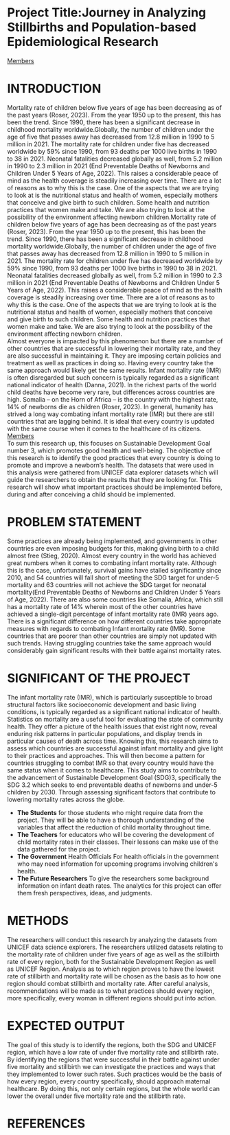 # Project Title:Journey in Analyzing Stillbirths and Population-based Epidemiological Research
[Members](Image/TEAM_JASPER.jpg)
# INTRODUCTION
Mortality rate of children below five years of age has been decreasing as of the past years (Roser, 2023). From the year 1950 up to the present, this has been the trend. Since 1990, there has been a significant decrease in childhood mortality worldwide.Globally, the number of children under the age of five that passes away has decreased from 12.8 million in 1990 to 5 million in 2021. The mortality rate for children under five has decreased worldwide by 59% since 1990, from 93 deaths per 1000 live births in 1990 to 38 in 2021. Neonatal fatalities decreased globally as well, from 5.2 million in 1990 to 2.3 million in 2021 (End Preventable Deaths of Newborns and Children Under 5 Years of Age, 2022). This raises a considerable peace of mind as the health coverage is steadily increasing over time. There are a lot of reasons as to why this is the case. One of the aspects that we are trying to look at is the nutritional status and health of women, especially mothers that conceive and give birth to such children. Some health and nutrition practices that women make and take. We are also trying to look at the possibility of the environment affecting newborn children.Mortality rate of children below five years of age has been decreasing as of the past years (Roser, 2023). From the year 1950 up to the present, this has been the trend. Since 1990, there has been a significant decrease in childhood mortality worldwide.Globally, the number of children under the age of five that passes away has decreased from 12.8 million in 1990 to 5 million in 2021. The mortality rate for children under five has decreased worldwide by 59% since 1990, from 93 deaths per 1000 live births in 1990 to 38 in 2021. Neonatal fatalities decreased globally as well, from 5.2 million in 1990 to 2.3 million in 2021 (End Preventable Deaths of Newborns and Children Under 5 Years of Age, 2022). This raises a considerable peace of mind as the health coverage is steadily increasing over time. There are a lot of reasons as to why this is the case. One of the aspects that we are trying to look at is the nutritional status and health of women, especially mothers that conceive and give birth to such children. Some health and nutrition practices that women make and take. We are also trying to look at the possibility of the environment affecting newborn children.
<br>Almost everyone is impacted by this phenomenon but there are a number of other countries that are successful in lowering their mortality rate, and they are also successful in maintaining it. They are imposing certain policies and treatment as well as practices in doing so. Having every country take the same approach would likely get the same results. Infant mortality rate (IMR) is often disregarded but such concern is typically regarded as a significant national indicator of health (Danna, 2021).  In the richest parts of the world child deaths have become very rare, but differences across countries are high. Somalia – on the Horn of Africa – is the country with the highest rate, 14% of newborns die as children (Roser, 2023). In general, humanity has strived a long way combating infant mortality rate (IMR) but there are still countries that are lagging behind.  It is ideal that every country is updated with the same course when it comes to the healthcare of its citizens.
<br>[Members](Image/1_bD6Q8IDG3Ef444SAOnNiyg.png)
<br>To sum this research up, this focuses on Sustainable Development Goal number 3, which promotes good health and well-being. The objective of this research is to identify the good practices that every country is doing to promote and improve a newborn’s health. The datasets that were used in this analysis were gathered from UNICEF data explorer datasets which will guide the researchers to obtain the results that they are looking for. This research will show what important practices should be implemented before, during and after conceiving a child should be implemented. 
# PROBLEM STATEMENT
Some practices are already being implemented, and governments in other countries are even imposing budgets for this, making giving birth to a child almost free (Stieg, 2020). Almost every country in the world has achieved great numbers when it comes to combating infant mortality rate. Although this is the case, unfortunately, survival gains have stalled significantly since 2010, and 54 countries will fall short of meeting the SDG target for under-5 mortality and 63 countries will not achieve the SDG target for neonatal mortality(End Preventable Deaths of Newborns and Children Under 5 Years of Age, 2022). There are also some countries like Somalia, Africa, which still has a mortality rate of 14% wherein most of the other countries have achieved a single-digit percentage of infant mortality rate (IMR) years ago.
There is a significant difference on how different countries take appropriate measures with regards to combating Infant mortality rate (IMR). Some countries that are poorer than other countries are simply not updated with such trends. Having struggling countries take the same approach would considerably gain significant results with their battle against mortality rates.
# SIGNIFICANT OF THE PROJECT
The infant mortality rate (IMR), which is particularly susceptible to broad structural factors like socioeconomic development and basic living conditions, is typically regarded as a significant national indicator of health. Statistics on mortality are a useful tool for evaluating the state of community health. They offer a picture of the health issues that exist right now, reveal enduring risk patterns in particular populations, and display trends in particular causes of death across time. Knowing this, this research aims to assess which countries are successful against infant mortality and give light to their practices and approaches. This will then become a pattern for countries struggling to combat IMR so that every country would have the same status when it comes to healthcare.
This study aims to contribute to the advancement of Sustainable Development Goal (SDG)3, specifically the SDG 3.2 which seeks to end preventable deaths of newborns and under-5 children by 2030. Through assessing significant factors that contribute to lowering mortality rates across the globe.
- **The Students** for those students who might require data from the project. They will be able to have a thorough understanding of the variables that affect the reduction of child mortality throughout time.
- **The Teachers** for educators who will be covering the development of child mortality rates in their classes. Their lessons can make use of the data gathered for the project.
- **The Government** Health Officials For health officials in the government who may need information for upcoming programs involving children's health.
- **The Future Researchers** To give the researchers some background information on infant death rates. The analytics for this project can offer them fresh perspectives, ideas, and judgments.
# METHODS
The researchers will conduct this research by analyzing the datasets from UNICEF data science explorers. The researchers utilized datasets relating to the mortality rate of children under five years of age as well as the stillbirth rate of every region, both for the Sustainable Development Region as well as UNICEF Region. Analysis as to which region proves to have the lowest rate of stillbirth and mortality rate will be chosen as the basis as to how one region should combat stillbirth and mortality rate. After careful analysis, recommendations will be made as to what practices should every region, more specifically, every woman in different regions should put into action.
# EXPECTED OUTPUT
The goal of this study is to identify the regions, both the SDG and UNICEF region, which have a low rate of under five mortality rate and stillbirth rate. By identifying the regions that were successful in their battle against under five mortality and stillbirth we can investigate the practices and ways that they implemented to lower such rates. Such practices would be the basis of how every region, every country specifically, should approach maternal healthcare. By doing this, not only certain regions, but the whole world can lower the overall under five mortality rate and the stillbirth rate.
# REFERENCES
